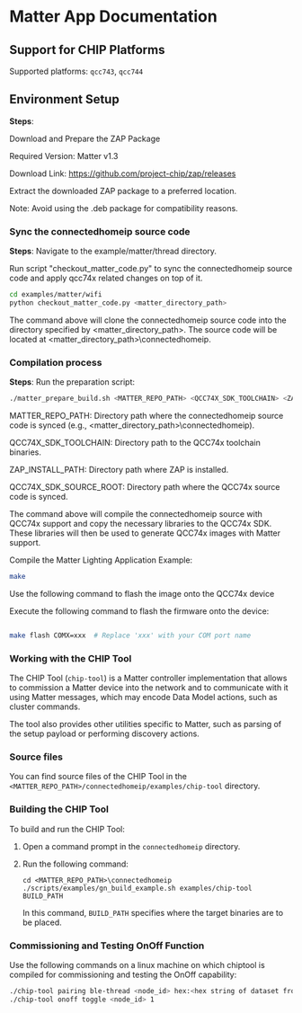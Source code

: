 # Matter App Documentation

## Support for CHIP Platforms

Supported platforms: `qcc743`, `qcc744`

## Environment Setup

**Steps**:
   
   Download and Prepare the ZAP Package

   Required Version: Matter v1.3

   Download Link: https://github.com/project-chip/zap/releases

   Extract the downloaded ZAP package to a preferred location.

   Note: Avoid using the .deb package for compatibility reasons.


### Sync the connectedhomeip source code

**Steps**:
   Navigate to the example/matter/thread directory.

   Run script "checkout_matter_code.py" to sync the connectedhomeip source code
   and apply qcc74x related changes on top of it.

   ```bash
   cd examples/matter/wifi
   python checkout_matter_code.py <matter_directory_path>

   ```
   
   The command above will clone the connectedhomeip source code into the
   directory specified by <matter_directory_path>.
   The source code will be located at <matter_directory_path>\connectedhomeip.



### Compilation process

**Steps**:
Run the preparation script:

```bash
./matter_prepare_build.sh <MATTER_REPO_PATH> <QCC74X_SDK_TOOLCHAIN> <ZAP_INSTALL_PATH> <QCC74X_SDK_SOURCE_ROOT>
```

MATTER_REPO_PATH: Directory path where the connectedhomeip source code is
                  synced (e.g., <matter_directory_path>\connectedhomeip).

QCC74X_SDK_TOOLCHAIN: Directory path to the QCC74x toolchain binaries.

ZAP_INSTALL_PATH: Directory path where ZAP is installed.

QCC74X_SDK_SOURCE_ROOT: Directory path where the QCC74x source code is synced.

The command above will compile the connectedhomeip source with QCC74x support
and copy the necessary libraries to the QCC74x SDK. These libraries will then
be used to generate QCC74x images with Matter support.

Compile the Matter Lighting Application Example:

```bash
make
```

Use the following command to flash the image onto the QCC74x device

Execute the following command to flash the firmware onto the device:

```bash

make flash COMX=xxx  # Replace 'xxx' with your COM port name
```


### Working with the CHIP Tool

The CHIP Tool (`chip-tool`) is a Matter controller implementation that allows to
commission a Matter device into the network and to communicate with it using
Matter messages, which may encode Data Model actions, such as cluster commands.

The tool also provides other utilities specific to Matter, such as parsing of
the setup payload or performing discovery actions.


### Source files

You can find source files of the CHIP Tool in the 
`<MATTER_REPO_PATH>/connectedhomeip/examples/chip-tool` directory.


### Building the CHIP Tool

To build and run the CHIP Tool:

1. Open a command prompt in the `connectedhomeip` directory.

2. Run the following command:

    ```
    cd <MATTER_REPO_PATH>\connectedhomeip
    ./scripts/examples/gn_build_example.sh examples/chip-tool BUILD_PATH
    ```

    In this command, `BUILD_PATH` specifies where the target binaries are to be
    placed.



### Commissioning and Testing OnOff Function

Use the following commands on a linux machine on which chiptool is compiled
for commissioning and testing the OnOff capability:

```bash
./chip-tool pairing ble-thread <node_id> hex:<hex string of dataset from Openthread border router> 20202021 3840
./chip-tool onoff toggle <node_id> 1
```
